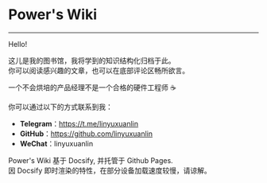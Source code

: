 # Power's Wiki

---

Hello!

这儿是我的图书馆，我将学到的知识结构化归档于此。  
你可以阅读感兴趣的文章，也可以在底部评论区畅所欲言。

一个不会烘培的产品经理不是一个合格的硬件工程师 :coffee:



你可以通过以下的方式联系到我：
* **Telegram**：https://t.me/linyuxuanlin
* **GitHub**：https://github.com/linyuxuanlin
* **WeChat**：linyuxuanlin

Power's Wiki 基于 Docsify, 并托管于 Github Pages.  
因 Docsify 即时渲染的特性，在部分设备加载速度较慢，请谅解。


